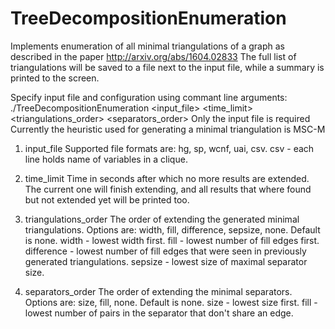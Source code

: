 # TreeDecompositionEnumeration

Implements enumeration of all minimal triangulations of a graph as described in the paper http://arxiv.org/abs/1604.02833
The full list of triangulations will be saved to a file next to the input file, while a summary is printed to the screen.

Specify input file and configuration using commant line arguments:
./TreeDecompositionEnumeration <input_file> <time_limit> <triangulations_order> <separators_order>
Only the input file is required
Currently the heuristic used for generating a minimal triangulation is MSC-M

1. input_file
Supported file formats are: hg, sp, wcnf, uai, csv.
csv - each line holds name of variables in a clique.

2. time_limit
Time in seconds after which no more results are extended. The current one will finish extending, and all results that where found but not extended yet will be printed too.

3. triangulations_order
The order of extending the generated minimal triangulations.
Options are: width, fill, difference, sepsize, none. Default is none.
width - lowest width first.
fill - lowest number of fill edges first.
difference - lowest number of fill edges that were seen in previously generated triangulations.
sepsize - lowest size of maximal separator size.

4. separators_order
The order of extending the minimal separators.
Options are: size, fill, none. Default is none.
size - lowest size first.
fill - lowest number of pairs in the separator that don't share an edge.
